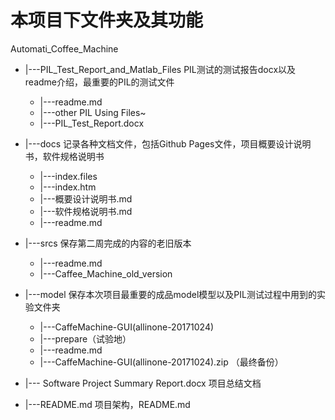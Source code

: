 # 本项目下文件夹及其功能

Automati_Coffee_Machine 
* |---PIL_Test_Report_and_Matlab_Files PIL测试的测试报告docx以及readme介绍，最重要的PIL的测试文件
	* |---readme.md
	* |---other PIL Using Files~
	* |---PIL_Test_Report.docx
* |---docs 记录各种文档文件，包括Github Pages文件，项目概要设计说明书，软件规格说明书
	* |---index.files
	* |---index.htm
	* |---概要设计说明书.md
	* |---软件规格说明书.md
	* |---readme.md

* |---srcs  保存第二周完成的内容的老旧版本
	* |---readme.md
	* |---Caffee_Machine_old_version

* |---model  保存本次项目最重要的成品model模型以及PIL测试过程中用到的实验文件夹
	* |---CaffeMachine-GUI(allinone-20171024) 
	* |---prepare（试验地）
	* |---readme.md
	* |---CaffeMachine-GUI(allinone-20171024).zip （最终备份）

* |--- Software Project Summary Report.docx 项目总结文档

* |---README.md 项目架构，README.md


